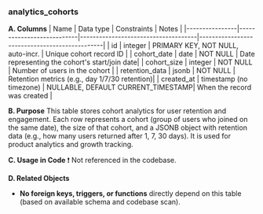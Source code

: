 ### analytics_cohorts

**A. Columns**
| Name           | Data type                  | Constraints                        | Notes                                         |
|----------------|---------------------------|-------------------------------------|-----------------------------------------------|
| id             | integer                   | PRIMARY KEY, NOT NULL, auto-incr.  | Unique cohort record ID                       |
| cohort_date    | date                      | NOT NULL                           | Date representing the cohort's start/join date|
| cohort_size    | integer                   | NOT NULL                           | Number of users in the cohort                 |
| retention_data | jsonb                     | NOT NULL                           | Retention metrics (e.g., day 1/7/30 retention)|
| created_at     | timestamp (no timezone)   | NULLABLE, DEFAULT CURRENT_TIMESTAMP| When the record was created                   |

**B. Purpose**
This table stores cohort analytics for user retention and engagement. Each row represents a cohort (group of users who joined on the same date), the size of that cohort, and a JSONB object with retention data (e.g., how many users returned after 1, 7, 30 days). It is used for product analytics and growth tracking.

**C. Usage in Code**
❗ Not referenced in the codebase.

**D. Related Objects**
- **No foreign keys, triggers, or functions** directly depend on this table (based on available schema and codebase scan).
